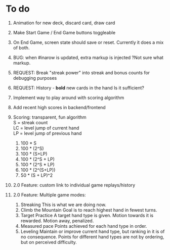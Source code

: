 # To do

1. Animation for new deck, discard card, draw card
2. Make Start Game / End Game buttons toggleable
3. On End Game, screen state should save or reset. Currently it does a mix of both.
4. BUG: when #inarow is updated, extra markup is injected
?Not sure what markup.
5. REQUEST: Break "streak power" into streak and bonus counts for debugging purposes
15. REQUEST: History - <strong>bold</strong> new cards in the hand
Is it sufficient?
6. Implement way to play around with scoring algorithm
9. Add recent high scores in backend/frontend
8. Scoring: transparent, fun algorithm  
    S = streak count  
    LC = level jump of current hand  
    LP = level jump of previous hand

    1. 100 * S
    2. 100 * (2^S)
    3. 100 * (S+LP)
    4. 100 * (2^S + LP)
    5. 100 * (2^S * LP)
    6. 100 * (2^(S+LP))
    7. 50 * (S + LP)^2

13. 2.0 Feature: custom link to individual game replays/history
14. 2.0 Feature: Multiple game modes:

	1. Streaking
		This is what we are doing now.
	2. Climb the Mountain
		Goal is to reach highest hand in fewest turns.
	3. Target Practice
		A target hand type is given. Motion towards it is rewarded. Motion away, penalized.
	4. Measured pace
		Points achieved for each hand type in order. 
	5. Leveling
		Maintain or improve current hand type, but ranking in it is of no consequence. Points for different hand types are not by ordering, but on perceived difficulty. 
		
		